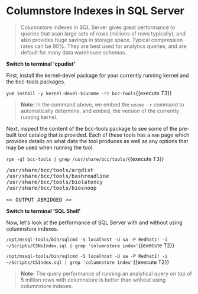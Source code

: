 # Columnstore Indexes in SQL Server

> Columnstore indexes in SQL Server gives great performance to queries that scan large sets of rows (millions of rows typically), and also provides huge savings in storage space. Typical compression rates can be 90%. They are best used for analytics queries, and are default for many data warehouse schemas. 

**Switch to terminal 'cpudist'**

First, install the kernel-devel package for your currently running kernel and the bcc-tools packages.  

`yum install -y kernel-devel-$(uname -r) bcc-tools`{{execute T3}}

>**Note:** In the command above, we embed the `uname -r` command to automatically determine, and embed, the version of the currently running kernel.

Next, inspect the content of the bcc-tools package to see some of the pre-built tool catalog that is provided.  Each of these tools has a `man` page which provides details on what data the tool produces as well as any options that may be used when running the tool.

`rpm -ql bcc-tools | grep /usr/share/bcc/tools/`{{execute T3}}

<pre class="file">
/usr/share/bcc/tools/argdist
/usr/share/bcc/tools/bashreadline
/usr/share/bcc/tools/biolatency
/usr/share/bcc/tools/biosnoop

<< OUTPUT ABRIDGED >>
</pre>

**Switch to terminal 'SQL Shell'**

Now, let's look at the performance of SQL Server with and without using columnstore indexes.

`/opt/mssql-tools/bin/sqlcmd -S localhost -U sa -P Redhat1! -i ~/Scripts/CSNoIndex.sql | grep 'columnstore index'`{{execute T2}}

`/opt/mssql-tools/bin/sqlcmd -S localhost -U sa -P Redhat1! -i ~/Scripts/CSIndex.sql | grep 'columnstore index'`{{execute T2}}

>**Note:** The query performance of running an analytical query on top of 5 million rows with columnstore is better than without using columnstore indexes. 
